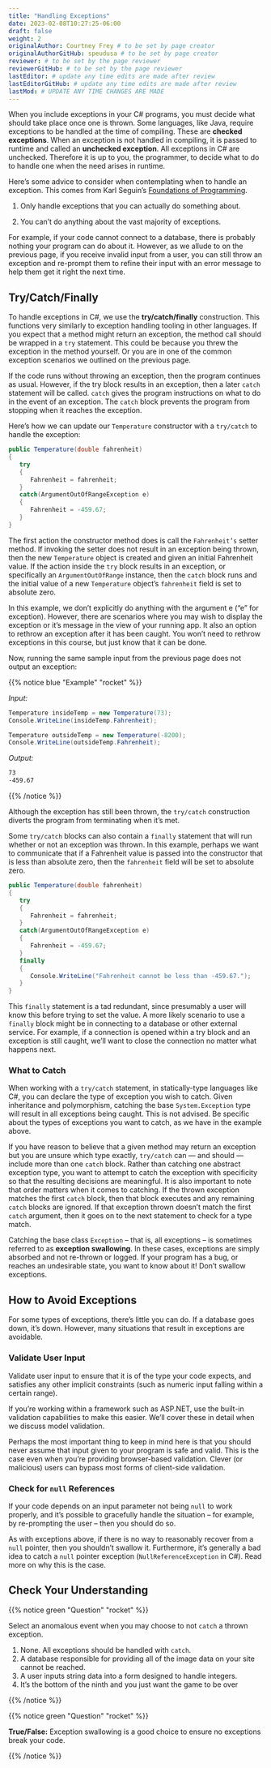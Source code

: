 ```yaml
---
title: "Handling Exceptions"
date: 2023-02-08T10:27:25-06:00
draft: false
weight: 2
originalAuthor: Courtney Frey # to be set by page creator
originalAuthorGitHub: speudusa # to be set by page creator
reviewer: # to be set by the page reviewer
reviewerGitHub: # to be set by the page reviewer
lastEditor: # update any time edits are made after review
lastEditorGitHub: # update any time edits are made after review
lastMod: # UPDATE ANY TIME CHANGES ARE MADE
---
```


When you include exceptions in your C# programs, you must decide what should take place once one is thrown. Some languages, like Java, require exceptions to be handled at the time of compiling. These are **checked exceptions**. When an exception is not handled in compiling, it is passed to runtime and called an **unchecked exception**. All exceptions in C# are unchecked. Therefore it is up to you, the programmer, to decide what to do to handle one when the need arises in runtime.

Here’s some advice to consider when contemplating when to handle an exception. This comes from Karl Seguin’s [Foundations of Programming](https://www.openmymind.net/FoundationsOfProgramming.pdf).

   1. Only handle exceptions that you can actually do something about.

   1. You can’t do anything about the vast majority of exceptions.

For example, if your code cannot connect to a database, there is probably nothing your program can do about it. However, as we allude to on the previous page, if you receive invalid input from a user, you can still throw an exception and re-prompt them to refine their input with an error message to help them get it right the next time.

## Try/Catch/Finally

To handle exceptions in C#, we use the **try/catch/finally** construction. This functions very similarly to exception handling tooling in other languages. If you expect that a method might return an exception, the method call should be wrapped in a `try` statement. This could be because you threw the exception in the method yourself. Or you are in one of the common exception scenarios we outlined on the previous page.

If the code runs without throwing an exception, then the program continues as usual. However, if the try block results in an exception, then a later `catch` statement will be called. `catch` gives the program instructions on what to do in the event of an exception. The `catch` block prevents the program from stopping when it reaches the exception.

Here’s how we can update our `Temperature` constructor with a `try/catch` to handle the exception:

```csharp
public Temperature(double fahrenheit)
{
   try
   {
      Fahrenheit = fahrenheit;
   }
   catch(ArgumentOutOfRangeException e)
   {
      Fahrenheit = -459.67;
   }
}
```

The first action the constructor method does is call the `Fahrenheit’s` setter method. If invoking the setter does not result in an exception being thrown, then the new `Temperature` object is created and given an initial Fahrenheit value. If the action inside the `try` block results in an exception, or specifically an `ArgumentOutOfRange` instance, then the `catch` block runs and the initial value of a new `Temperature` object’s `fahrenheit` field is set to absolute zero.

In this example, we don’t explicitly do anything with the argument e (“e” for exception). However, there are scenarios where you may wish to display the exception or it’s message in the view of your running app. It also an option to rethrow an exception after it has been caught. You won’t need to rethrow exceptions in this course, but just know that it can be done.

Now, running the same sample input from the previous page does not output an exception:

{{% notice blue "Example" "rocket" %}} 

*Input:*
```csharp
Temperature insideTemp = new Temperature(73);
Console.WriteLine(insideTemp.Fahrenheit);

Temperature outsideTemp = new Temperature(-8200);
Console.WriteLine(outsideTemp.Fahrenheit);
```

*Output:*
```bash
73
-459.67
```
{{% /notice %}}

Although the exception has still been thrown, the `try/catch` construction diverts the program from terminating when it’s met.

Some `try/catch` blocks can also contain a `finally` statement that will run whether or not an exception was thrown. In this example, perhaps we want to communicate that if a Fahrenheit value is passed into the constructor that is less than absolute zero, then the `fahrenheit` field will be set to absolute zero.

```csharp
public Temperature(double fahrenheit)
{
   try
   {
      Fahrenheit = fahrenheit;
   }
   catch(ArgumentOutOfRangeException e)
   {
      Fahrenheit = -459.67;
   }
   finally
   {
      Console.WriteLine("Fahrenheit cannot be less than -459.67.");
   }
}
```

This `finally` statement is a tad redundant, since presumably a user will know this before trying to set the value. A more likely scenario to use a `finally` block might be in connecting to a database or other external service. For example, if a connection is opened within a try block and an exception is still caught, we’ll want to close the connection no matter what happens next.

### What to Catch

When working with a `try/catch` statement, in statically-type languages like C#, you can declare the type of exception you wish to catch. Given inheritance and polymorphism, catching the base `System.Exception` type will result in all exceptions being caught. This is not advised. Be specific about the types of exceptions you want to catch, as we have in the example above.

If you have reason to believe that a given method may return an exception but you are unsure which type exactly, `try/catch` can — and should — include more than one `catch` block. Rather than catching one abstract exception type, you want to attempt to catch the exception with specificity so that the resulting decisions are meaningful. It is also important to note that order matters when it comes to catching. If the thrown exception matches the first `catch` block, then that block executes and any remaining `catch` blocks are ignored. If that exception thrown doesn’t match the first `catch` argument, then it goes on to the next statement to check for a type match.

Catching the base class `Exception` – that is, all exceptions – is sometimes referred to as **exception swallowing**. In these cases, exceptions are simply absorbed and not re-thrown or logged. If your program has a bug, or reaches an undesirable state, you want to know about it! Don’t swallow exceptions.

## How to Avoid Exceptions

For some types of exceptions, there’s little you can do. If a database goes down, it’s down. However, many situations that result in exceptions are avoidable.

### Validate User Input

Validate user input to ensure that it is of the type your code expects, and satisfies any other implicit constraints (such as numeric input falling within a certain range).

If you’re working within a framework such as ASP.NET, use the built-in validation capabilities to make this easier. We’ll cover these in detail when we discuss model validation.

Perhaps the most important thing to keep in mind here is that you should never assume that input given to your program is safe and valid. This is the case even when you’re providing browser-based validation. Clever (or malicious) users can bypass most forms of client-side validation.


### Check for `null` References

If your code depends on an input parameter not being `null` to work properly, and it’s possible to gracefully handle the situation – for example, by re-prompting the user – then you should do so.

As with exceptions above, if there is no way to reasonably recover from a `null` pointer, then you shouldn’t swallow it. Furthermore, it’s generally a bad idea to catch a `null` pointer exception (`NullReferenceException` in C#). Read more on why this is the case.

## Check Your Understanding

{{% notice green  "Question" "rocket" %}} 

Select an anomalous event when you may choose to not `catch` a thrown exception.

   1. None. All exceptions should be handled with `catch`.
   1. A database responsible for providing all of the image data on your site cannot be reached.
   1. A user inputs string data into a form designed to handle integers.
   1. It’s the bottom of the ninth and you just want the game to be over 

<!-- ans: A database responsible for providing all of the image data on your site cannot be reached. -->

{{% /notice %}}

{{% notice green  "Question" "rocket" %}} 

**True/False:** Exception swallowing is a good choice to ensure no exceptions break your code. 

<!-- ans: False, Exceptions carry important information and catching all of them blinds us to potentially -->

{{% /notice %}}
